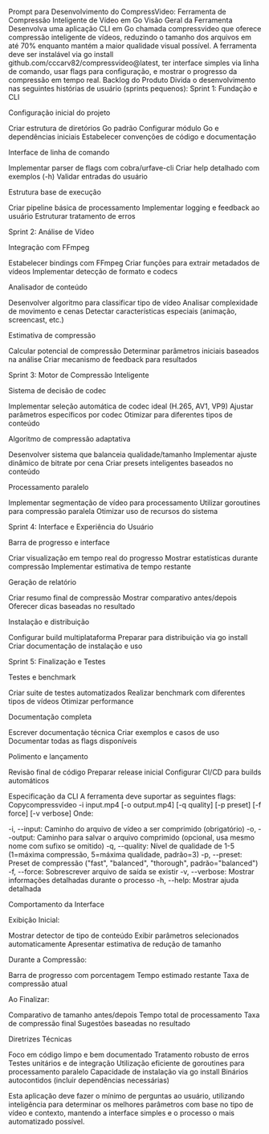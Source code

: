 Prompt para Desenvolvimento do CompressVideo: Ferramenta de Compressão Inteligente de Vídeo em Go
Visão Geral da Ferramenta
Desenvolva uma aplicação CLI em Go chamada compressvideo que oferece compressão inteligente de vídeos, reduzindo o tamanho dos arquivos em até 70% enquanto mantém a maior qualidade visual possível. A ferramenta deve ser instalável via go install github.com/cccarv82/compressvideo@latest, ter interface simples via linha de comando, usar flags para configuração, e mostrar o progresso da compressão em tempo real.
Backlog do Produto
Divida o desenvolvimento nas seguintes histórias de usuário (sprints pequenos):
Sprint 1: Fundação e CLI

Configuração inicial do projeto

Criar estrutura de diretórios Go padrão
Configurar módulo Go e dependências iniciais
Estabelecer convenções de código e documentação

Interface de linha de comando

Implementar parser de flags com cobra/urfave-cli
Criar help detalhado com exemplos (-h)
Validar entradas do usuário

Estrutura base de execução

Criar pipeline básica de processamento
Implementar logging e feedback ao usuário
Estruturar tratamento de erros

Sprint 2: Análise de Vídeo

Integração com FFmpeg

Estabelecer bindings com FFmpeg
Criar funções para extrair metadados de vídeos
Implementar detecção de formato e codecs

Analisador de conteúdo

Desenvolver algoritmo para classificar tipo de vídeo
Analisar complexidade de movimento e cenas
Detectar características especiais (animação, screencast, etc.)

Estimativa de compressão

Calcular potencial de compressão
Determinar parâmetros iniciais baseados na análise
Criar mecanismo de feedback para resultados

Sprint 3: Motor de Compressão Inteligente

Sistema de decisão de codec

Implementar seleção automática de codec ideal (H.265, AV1, VP9)
Ajustar parâmetros específicos por codec
Otimizar para diferentes tipos de conteúdo

Algoritmo de compressão adaptativa

Desenvolver sistema que balanceia qualidade/tamanho
Implementar ajuste dinâmico de bitrate por cena
Criar presets inteligentes baseados no conteúdo

Processamento paralelo

Implementar segmentação de vídeo para processamento
Utilizar goroutines para compressão paralela
Otimizar uso de recursos do sistema

Sprint 4: Interface e Experiência do Usuário

Barra de progresso e interface

Criar visualização em tempo real do progresso
Mostrar estatísticas durante compressão
Implementar estimativa de tempo restante

Geração de relatório

Criar resumo final de compressão
Mostrar comparativo antes/depois
Oferecer dicas baseadas no resultado

Instalação e distribuição

Configurar build multiplataforma
Preparar para distribuição via go install
Criar documentação de instalação e uso

Sprint 5: Finalização e Testes

Testes e benchmark

Criar suite de testes automatizados
Realizar benchmark com diferentes tipos de vídeos
Otimizar performance

Documentação completa

Escrever documentação técnica
Criar exemplos e casos de uso
Documentar todas as flags disponíveis

Polimento e lançamento

Revisão final de código
Preparar release inicial
Configurar CI/CD para builds automáticos

Especificação da CLI
A ferramenta deve suportar as seguintes flags:
Copycompressvideo -i input.mp4 [-o output.mp4] [-q quality] [-p preset] [-f force] [-v verbose]
Onde:

-i, --input: Caminho do arquivo de vídeo a ser comprimido (obrigatório)
-o, --output: Caminho para salvar o arquivo comprimido (opcional, usa mesmo nome com sufixo se omitido)
-q, --quality: Nível de qualidade de 1-5 (1=máxima compressão, 5=máxima qualidade, padrão=3)
-p, --preset: Preset de compressão ("fast", "balanced", "thorough", padrão="balanced")
-f, --force: Sobrescrever arquivo de saída se existir
-v, --verbose: Mostrar informações detalhadas durante o processo
-h, --help: Mostrar ajuda detalhada

Comportamento da Interface

Exibição Inicial:

Mostrar detector de tipo de conteúdo
Exibir parâmetros selecionados automaticamente
Apresentar estimativa de redução de tamanho

Durante a Compressão:

Barra de progresso com porcentagem
Tempo estimado restante
Taxa de compressão atual

Ao Finalizar:

Comparativo de tamanho antes/depois
Tempo total de processamento
Taxa de compressão final
Sugestões baseadas no resultado

Diretrizes Técnicas

Foco em código limpo e bem documentado
Tratamento robusto de erros
Testes unitários e de integração
Utilização eficiente de goroutines para processamento paralelo
Capacidade de instalação via go install
Binários autocontidos (incluir dependências necessárias)

Esta aplicação deve fazer o mínimo de perguntas ao usuário, utilizando inteligência para determinar os melhores parâmetros com base no tipo de vídeo e contexto, mantendo a interface simples e o processo o mais automatizado possível.
